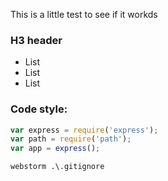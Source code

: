 This is a little test to see if it workds

### H3 header
- List
- List
- List

### Code style:

```javascript
var express = require('express');
var path = require('path');
var app = express();
```

```
webstorm .\.gitignore
```